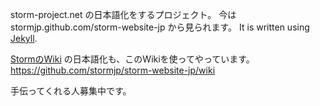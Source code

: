 storm-project.net の日本語化をするプロジェクト。
今は stormjp.github.com/storm-website-jp から見られます。
 It is written using [Jekyll](https://github.com/mojombo/jekyll).

[StormのWiki](https://github.com/nathanmarz/storm/wiki/Creating-a-new-Storm-project) の日本語化も、このWikiを使ってやっています。
https://github.com/stormjp/storm-website-jp/wiki

手伝ってくれる人募集中です。

